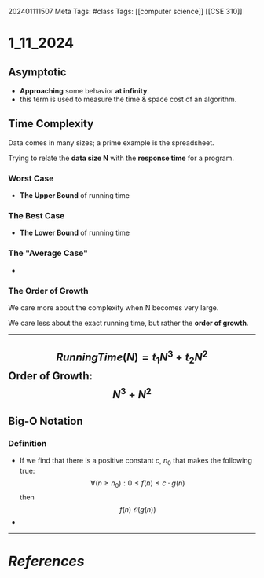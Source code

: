 202401111507
Meta Tags: #class 
Tags: [[computer science]] [[CSE 310]]

# 1_11_2024

## Asymptotic

- **Approaching** some behavior **at infinity**. 
- this term is used to measure the time & space cost of an algorithm.

## Time Complexity

Data comes in many sizes; a prime example is the spreadsheet.

Trying to relate the **data size N** with the **response time** for a program. 

### Worst Case

- **The Upper Bound** of running time

### The Best Case

- **The Lower Bound** of running time

### The "Average Case"

- 

### The Order of Growth

We care more about the complexity when N becomes very large.

We care less about the exact running time, but rather the **order of growth**. 

---
$$RunningTime(N) = t_1N^3+t_2N^2$$
**Order of Growth:**
$$N^3 + N^2$$
---

## Big-O Notation

### Definition

- If we find that there is a positive constant $c$, $n_0$ that makes the following true:$$\forall (n \ge n_0): 0 \le f(n) \le c \cdot g(n)$$then$$f(n) \ \mathcal{O}(g(n))$$
- 



---
# *References*
